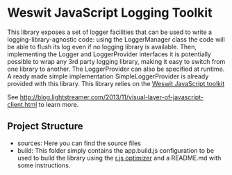 # Weswit JavaScript Logging Toolkit

This library exposes a set of logger facilities that can be used to write a logging-library-agnostic code:
using the LoggerManager class the code will be able to flush its log even if no logging library is available.
Then, implementing the Logger and LoggerProvider interfaces it is potentially possible to wrap any 3rd party logging library, making it easy to switch from one library to another. The LoggerProvider can also be specified at runtime.
A ready made simple implementation SimpleLoggerProvider is already provided with this library.
This library relies on the [Weswit JavaScript toolkit](https://github.com/weswit/utility-toolkit-javascript)

See http://blog.lightstreamer.com/2013/11/visual-layer-of-javascript-client.html to learn more.

## Project Structure   

*    sources: Here you can find the source files
*    build: This folder simply contains the app.build.js configuration to be used to build the library using the [r.js optimizer](https://github.com/jrburke/r.j) and a README.md with some instructions.



